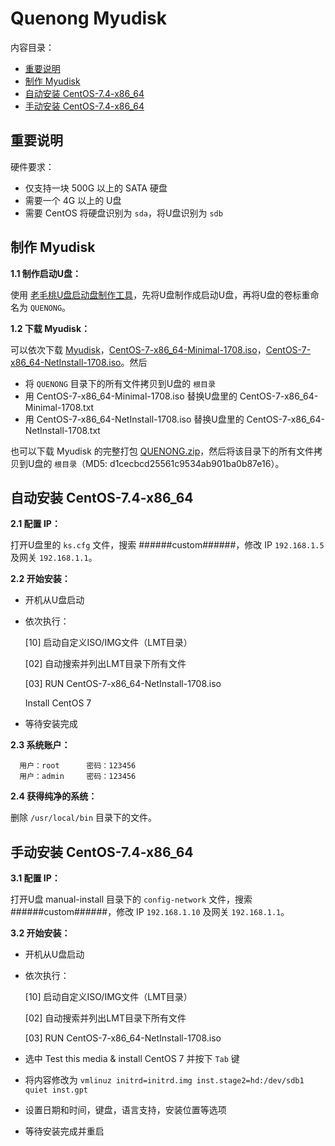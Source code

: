 ﻿# Quenong Myudisk

内容目录：

 - [重要说明][1]
 - [制作 Myudisk][2]
 - [自动安装 CentOS-7.4-x86_64][3]
 - [手动安装 CentOS-7.4-x86_64][4]

## 重要说明

硬件要求：

 - 仅支持一块 500G 以上的 SATA 硬盘
 - 需要一个 4G 以上的 U盘
 - 需要 CentOS 将硬盘识别为 `sda`，将U盘识别为 `sdb`

## 制作 Myudisk

**1.1 制作启动U盘：**

使用 [老毛桃U盘启动盘制作工具][5]，先将U盘制作成启动U盘，再将U盘的卷标重命名为 `QUENONG`。

**1.2 下载 Myudisk：**

可以依次下载 [Myudisk][6]，[CentOS-7-x86_64-Minimal-1708.iso][7]，[CentOS-7-x86_64-NetInstall-1708.iso][8]。然后

 - 将 `QUENONG` 目录下的所有文件拷贝到U盘的 `根目录`
 - 用 CentOS-7-x86_64-Minimal-1708.iso 替换U盘里的 CentOS-7-x86_64-Minimal-1708.txt
 - 用 CentOS-7-x86_64-NetInstall-1708.iso 替换U盘里的 CentOS-7-x86_64-NetInstall-1708.txt

也可以下载 Myudisk 的完整打包 [QUENONG.zip][9]，然后将该目录下的所有文件拷贝到U盘的 `根目录`（MD5: d1cecbcd25561c9534ab901ba0b87e16）。

## 自动安装 CentOS-7.4-x86_64

**2.1 配置 IP：**

打开U盘里的 `ks.cfg` 文件，搜索 ######custom######，修改 IP `192.168.1.5` 及网关 `192.168.1.1`。

**2.2 开始安装：**

 - 开机从U盘启动
 - 依次执行：

    [10] 启动自定义ISO/IMG文件（LMT目录）

    [02] 自动搜索并列出LMT目录下所有文件

    [03] RUN CentOS-7-x86_64-NetInstall-1708.iso

    Install CentOS 7

 - 等待安装完成

**2.3 系统账户：**

      用户：root      密码：123456
      用户：admin     密码：123456

**2.4 获得纯净的系统：**

删除 `/usr/local/bin` 目录下的文件。

## 手动安装 CentOS-7.4-x86_64

**3.1 配置 IP：**

打开U盘 manual-install 目录下的 `config-network` 文件，搜索 ######custom######，修改 IP `192.168.1.10` 及网关 `192.168.1.1`。

**3.2 开始安装：**

 - 开机从U盘启动
 - 依次执行：

    [10] 启动自定义ISO/IMG文件（LMT目录）

    [02] 自动搜索并列出LMT目录下所有文件

    [03] RUN CentOS-7-x86_64-NetInstall-1708.iso

 - 选中 Test this media & install CentOS 7 并按下 `Tab` 键
 - 将内容修改为 `vmlinuz initrd=initrd.img inst.stage2=hd:/dev/sdb1 quiet inst.gpt`
 - 设置日期和时间，键盘，语言支持，安装位置等选项
 - 等待安装完成并重启


















  [1]: https://github.com/quefei/myudisk#%E9%87%8D%E8%A6%81%E8%AF%B4%E6%98%8E
  [2]: https://github.com/quefei/myudisk#%E5%88%B6%E4%BD%9C-myudisk
  [3]: https://github.com/quefei/myudisk#%E8%87%AA%E5%8A%A8%E5%AE%89%E8%A3%85-centos-74-x86_64
  [4]: https://github.com/quefei/myudisk#%E6%89%8B%E5%8A%A8%E5%AE%89%E8%A3%85-centos-74-x86_64
  [5]: http://laomaotao.net/down/2016/1015/4932.html
  [6]: https://gitee.com/quefei/myudisk/repository/archive/master
  [7]: http://mirrors.aliyun.com/centos/7/isos/x86_64/CentOS-7-x86_64-Minimal-1708.iso
  [8]: https://pan.baidu.com/s/1dEQfc7v
  [9]: http://pan.baidu.com/s/1eSlHJUy